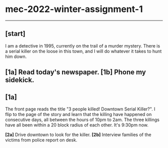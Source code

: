 # mec-2022-winter-assignment-1
---
## [start]
I am a detective in 1995, currently on the trail of a murder mystery. There is a serial killer on the loose in this town, and I will do whatever it takes to hunt him down.

**[1a]** Read today's newspaper.
**[1b]** Phone my sidekick.
---
## [1a]
The front page reads the title "3 people killed! Downtown Serial Killer?". I flip to the page of the story and learn that the killing have happened on consecutive days, all between the hours of 10pm to 2am. The three killings have all been within a 20 block radius of each other. It's 9:30pm  now.

**[2a]** Drive downtown to look for the killer.
**[2b]** Interview families of the victims from police report on desk.